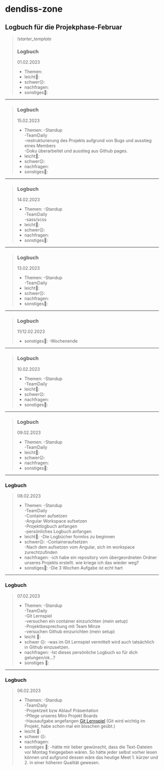 # dendiss-zone
## Logbuch für die Projekphase-Februar
> *!starter_template*
> ### Logbuch 
> 01.02.2023
> - Themen:
> - leicht🙂:
> - schwer☹️:
> - nachfragen:
> - sonstiges🤷:
---

> ### Logbuch 
> 15.02.2023
> - Themen:       -Standup  
>                 -TeamDaily  
>                 -restrukturierung des Projekts aufgrund von Bugs und ausstieg eines Members  
>                 -Doku überarbeitet und ausstieg aus Github pages.
> - leicht🙂:
> - schwer☹️:
> - nachfragen:
> - sonstiges🤷:
---
> ### Logbuch 
> 14.02.2023
> - Themen:       -Standup  
>                 -TeamDaily  
>                 -sass/scss
> - leicht🙂:
> - schwer☹️:
> - nachfragen:
> - sonstiges🤷:
--- 
> ### Logbuch 
> 13.02.2023
> - Themen:       -Standup  
>                 -TeamDaily 
> - leicht🙂:
> - schwer☹️:
> - nachfragen:
> - sonstiges🤷:
--- 
> ### Logbuch 
> 11/12.02.2023
> - sonstiges🤷: -Wochenende
--- 
> ### Logbuch 
> 10.02.2023
> - Themen:       -Standup  
>                 -TeamDaily 
> - leicht🙂:
> - schwer☹️:
> - nachfragen:
> - sonstiges🤷:
--- 
> ### Logbuch 
> 09.02.2023
> - Themen:       -Standup  
>                 -TeamDaily 
> - leicht🙂:
> - schwer☹️:
> - nachfragen:
> - sonstiges🤷:
--- 
### Logbuch
> 08.02.2023
> - Themen:       -Standup  
>                 -TeamDaily  
>                 -Container aufsetzen  
>                 -Angular Workspace aufsetzen  
>                 -Projektlogbuch anfangen  
>                 -persönliches Logbuch anfangen
> - leicht🙂:     -Die Logbücher formlos zu beginnen       
> - schwer☹️:     -Containeraufsetzen  
>                 -Nach dem aufsetzen vom Angular, sich im workspace zurechtzufinden
> - nachfragen:   -ich habe ein repository vom übergeordneten Ordner unseres Projekts erstellt. wie kriege ich das wieder weg?
> - sonstiges🤷:  -Die 3 Wochen Aufgabe ist echt hart
---
### Logbuch
> 07.02.2023
> - Themen:       -Standup  
>                 -TeamDaily  
>                 -Git Lernspiel  
>                 -versuchen ein container einzurichten (mein setup)  
>                 -Projektbesprechung mit Team Minze  
>                 -versuchen Github einzurichten (mein setup)
> - leicht 🙂:	
> - schwer ☹️:    -was im Git Lernspiel vermittelt wird auch tatsächlich in Github einzusetzen.  
> - nachfragen:   -Ist dieses persönliche Logbuch so für dich gelungen/ok…?
> - sonstiges 🤷:
---
### Logbuch 
> 06.02.2023
> - Themen:       -Standup  
>                 -TeamDaily  
>                 -Projektzeit bzw Ablauf Präsentation  
>                 -Pflege unseres Miro Projekt Boards  
>                 -Hausaufgabe angefangen [Git Lernspiel](https://learngitbranching.js.org/?locale=de_DE) (Git wird wichtig im Projekt, habe schon mal ein bisschen geübt.)
> - leicht 🙂:	
> - schwer ☹️:	
> - nachfragen:	
> - sonstiges 🤷: -hätte mir lieber gewünscht, dass die Text-Dateien vor Montag freigegeben wären. So hätte jeder selbst vorher lesen können und aufgrund dessen wäre das heutige Meet 1. kürzer und 2. in einer höheren Qualität gewesen.
